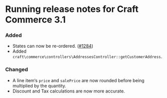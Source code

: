 # Running release notes for Craft Commerce 3.1

### Added
- States can now be re-ordered. ([#1284](https://github.com/craftcms/commerce/issues/1284))
- Added `craft\commerce\controllers\AddressesController::getCustomerAddress`.

### Changed

- A line item‘s `price` and `salePrice` are now rounded before being multiplied by the quantity.
- Discount and Tax calculations are now more accurate.
